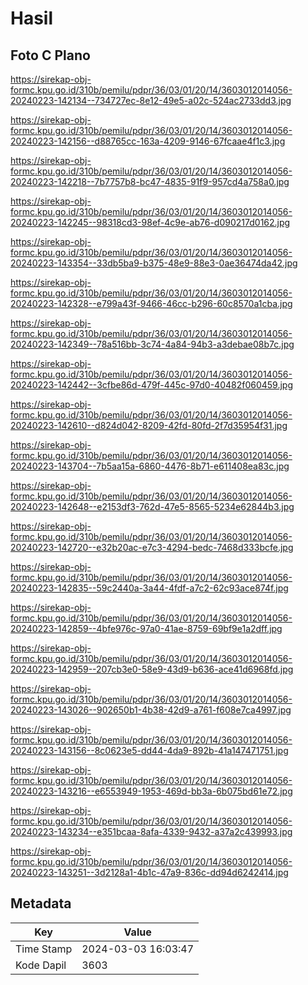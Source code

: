 # Hasil

## Foto C Plano

https://sirekap-obj-formc.kpu.go.id/310b/pemilu/pdpr/36/03/01/20/14/3603012014056-20240223-142134--734727ec-8e12-49e5-a02c-524ac2733dd3.jpg

https://sirekap-obj-formc.kpu.go.id/310b/pemilu/pdpr/36/03/01/20/14/3603012014056-20240223-142156--d88765cc-163a-4209-9146-67fcaae4f1c3.jpg

https://sirekap-obj-formc.kpu.go.id/310b/pemilu/pdpr/36/03/01/20/14/3603012014056-20240223-142218--7b7757b8-bc47-4835-91f9-957cd4a758a0.jpg

https://sirekap-obj-formc.kpu.go.id/310b/pemilu/pdpr/36/03/01/20/14/3603012014056-20240223-142245--98318cd3-98ef-4c9e-ab76-d090217d0162.jpg

https://sirekap-obj-formc.kpu.go.id/310b/pemilu/pdpr/36/03/01/20/14/3603012014056-20240223-143354--33db5ba9-b375-48e9-88e3-0ae36474da42.jpg

https://sirekap-obj-formc.kpu.go.id/310b/pemilu/pdpr/36/03/01/20/14/3603012014056-20240223-142328--e799a43f-9466-46cc-b296-60c8570a1cba.jpg

https://sirekap-obj-formc.kpu.go.id/310b/pemilu/pdpr/36/03/01/20/14/3603012014056-20240223-142349--78a516bb-3c74-4a84-94b3-a3debae08b7c.jpg

https://sirekap-obj-formc.kpu.go.id/310b/pemilu/pdpr/36/03/01/20/14/3603012014056-20240223-142442--3cfbe86d-479f-445c-97d0-40482f060459.jpg

https://sirekap-obj-formc.kpu.go.id/310b/pemilu/pdpr/36/03/01/20/14/3603012014056-20240223-142610--d824d042-8209-42fd-80fd-2f7d35954f31.jpg

https://sirekap-obj-formc.kpu.go.id/310b/pemilu/pdpr/36/03/01/20/14/3603012014056-20240223-143704--7b5aa15a-6860-4476-8b71-e611408ea83c.jpg

https://sirekap-obj-formc.kpu.go.id/310b/pemilu/pdpr/36/03/01/20/14/3603012014056-20240223-142648--e2153df3-762d-47e5-8565-5234e62844b3.jpg

https://sirekap-obj-formc.kpu.go.id/310b/pemilu/pdpr/36/03/01/20/14/3603012014056-20240223-142720--e32b20ac-e7c3-4294-bedc-7468d333bcfe.jpg

https://sirekap-obj-formc.kpu.go.id/310b/pemilu/pdpr/36/03/01/20/14/3603012014056-20240223-142835--59c2440a-3a44-4fdf-a7c2-62c93ace874f.jpg

https://sirekap-obj-formc.kpu.go.id/310b/pemilu/pdpr/36/03/01/20/14/3603012014056-20240223-142859--4bfe976c-97a0-41ae-8759-69bf9e1a2dff.jpg

https://sirekap-obj-formc.kpu.go.id/310b/pemilu/pdpr/36/03/01/20/14/3603012014056-20240223-142959--207cb3e0-58e9-43d9-b636-ace41d6968fd.jpg

https://sirekap-obj-formc.kpu.go.id/310b/pemilu/pdpr/36/03/01/20/14/3603012014056-20240223-143026--902650b1-4b38-42d9-a761-f608e7ca4997.jpg

https://sirekap-obj-formc.kpu.go.id/310b/pemilu/pdpr/36/03/01/20/14/3603012014056-20240223-143156--8c0623e5-dd44-4da9-892b-41a147471751.jpg

https://sirekap-obj-formc.kpu.go.id/310b/pemilu/pdpr/36/03/01/20/14/3603012014056-20240223-143216--e6553949-1953-469d-bb3a-6b075bd61e72.jpg

https://sirekap-obj-formc.kpu.go.id/310b/pemilu/pdpr/36/03/01/20/14/3603012014056-20240223-143234--e351bcaa-8afa-4339-9432-a37a2c439993.jpg

https://sirekap-obj-formc.kpu.go.id/310b/pemilu/pdpr/36/03/01/20/14/3603012014056-20240223-143251--3d2128a1-4b1c-47a9-836c-dd94d6242414.jpg


## Metadata

| Key        | Value               |
| ---------- | ------------------- |
| Time Stamp | 2024-03-03 16:03:47 |
| Kode Dapil | 3603                |




